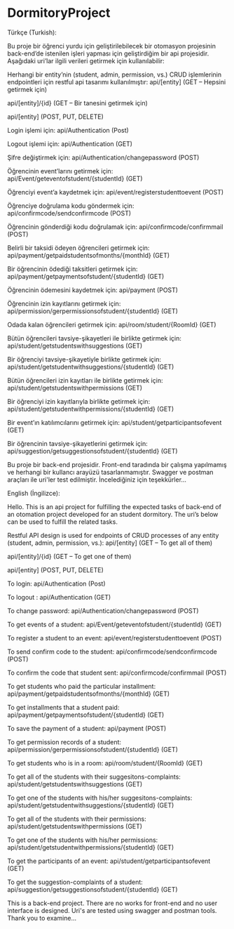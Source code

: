 # DormitoryProject

Türkçe (Turkish):

Bu proje bir öğrenci yurdu için geliştirilebilecek bir otomasyon projesinin back-end’de istenilen işleri yapması için geliştirdiğim bir api projesidir. Aşağıdaki uri’lar ilgili verileri getirmek için kullanılabilir:

Herhangi bir entity’nin (student, admin, permission, vs.) CRUD işlemlerinin endpointleri için restful api tasarımı kullanılmıştır:
api/[entity] (GET – Hepsini getirmek için)

api/[entity]/{id} (GET – Bir tanesini getirmek için)

api/[entity] (POST, PUT, DELETE)


Login işlemi için:
api/Authentication (Post)


Logout işlemi için:
api/Authentication (GET)


Şifre değiştirmek için:
api/Authentication/changepassword (POST)


Öğrencinin event’larını getirmek için:
api/Event/geteventofstudent/{studentId} (GET)


Öğrenciyi event’a kaydetmek için:
api/event/registerstudenttoevent (POST)


Öğrenciye doğrulama kodu göndermek için:
api/confirmcode/sendconfirmcode (POST)


Öğrencinin gönderdiği kodu doğrulamak için:
api/confirmcode/confirmmail (POST)


Belirli bir taksidi ödeyen öğrencileri getirmek için:
api/payment/getpaidstudentsofmonths/{monthId} (GET)


Bir öğrencinin ödediği taksitleri getirmek için:
api/payment/getpaymentsofstudent/{studentId} (GET)


Öğrencinin ödemesini kaydetmek için:
api/payment (POST)


Öğrencinin izin kayıtlarını getirmek için:
api/permission/gerpermissionsofstudent/{studentId} (GET)


Odada kalan öğrencileri getirmek için:
api/room/student/{RoomId} (GET)


Bütün öğrencileri tavsiye-şikayetleri ile birlikte getirmek için:
api/student/getstudentswithsuggestions (GET)


Bir öğrenciyi tavsiye-şikayetiyle birlikte  getirmek için:
api/student/getstudentwithsuggestions/{studentId} (GET)


Bütün öğrencileri izin kayıtları ile birlikte getirmek için:
api/student/getstudentswithpermissions (GET)


Bir öğrenciyi izin kayıtlarıyla birlikte getirmek için:
api/student/getstudentwithpermissions/{studentId} (GET)


Bir event’ın katılımcılarını getirmek için:
api/student/getparticipantsofevent (GET)


Bir öğrencinin tavsiye-şikayetlerini getirmek için:
api/suggestion/getsuggestionsofstudent/{studentId} (GET)



Bu proje bir back-end projesidir. Front-end taradında bir çalışma yapılmamış ve herhangi bir kullancı arayüzü tasarlanmamıştır. Swagger ve postman araçları ile uri'ler test edilmiştir. İncelediğiniz için teşekkürler...




English (İngilizce):

Hello. This is an api project for fulfilling the expected tasks of back-end of an otomation project developed for an student dormitory. The uri’s below can be used to fulfill the related tasks.

Restful API design is used for endpoints of CRUD processes of any entity (student, admin, permission, vs.):
api/[entity] (GET – To get all of them)

api/[entity]/{id} (GET – To get one of them)

api/[entity] (POST, PUT, DELETE)


To login:
api/Authentication (Post)


To logout :
api/Authentication (GET)


To change password:
api/Authentication/changepassword (POST)


To get events of a student:
api/Event/geteventofstudent/{studentId} (GET)


To register a student to an event:
api/event/registerstudenttoevent (POST)


To send confirm code to the student:
api/confirmcode/sendconfirmcode (POST)


To confirm the code that student sent:
api/confirmcode/confirmmail (POST)


To get students who paid the particular installment:
api/payment/getpaidstudentsofmonths/{monthId} (GET)


To get installments that a student paid:
api/payment/getpaymentsofstudent/{studentId} (GET)


To save the payment of a student:
api/payment (POST)


To get permission records of a student:
api/permission/gerpermissionsofstudent/{studentId} (GET)


To get students who is in a room:
api/room/student/{RoomId} (GET)


To get all of the students with their suggesitons-complaints:
api/student/getstudentswithsuggestions (GET)


To get one of the students with his/her suggesitons-complaints:
api/student/getstudentwithsuggestions/{studentId} (GET)


To get all of the students with their permissions:
api/student/getstudentswithpermissions (GET)


To get one of the students with his/her permissions:
api/student/getstudentwithpermissions/{studentId} (GET)


To get the participants of an event:
api/student/getparticipantsofevent (GET)


To get the suggestion-complaints of a student:
api/suggestion/getsuggestionsofstudent/{studentId} (GET)



This is a back-end project. There are no works for front-end and no user interface is designed. Uri's are tested using swagger and postman tools. Thank you to examine...
